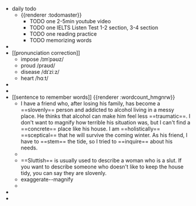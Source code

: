 - daily todo
	- {{renderer :todomaster}}
		- TODO one 2-5min youtube video
		- TODO one IELTS Listen Test 1-2 section, 3-4 section
		- TODO one reading practice
		- TODO memorizing words
-
- [[pronunciation correction]]
	- impose  /ɪmˈpəʊz/
	- proud  /praʊd/
	- disease  /dɪˈziːz/
	- heart  /hɑːt/
-
-
- [[sentence to remember words]] {{renderer :wordcount_hmgnrw}}
	- I have a friend who, after losing his family, has become a ==slovenly== person and addicted to alcohol living in a messy place. He thinks that alcohol can make him feel less ==traumatic==.   I don't want to magnify how terrible his situation was, but I can't find a ==concrete== place like his house. I am ==holistically== ==sceptical== that he will survive the coming winter. As his friend, I have to ==stem== the tide, so I tried to ==inquire== about his needs.
	-
	- ==Sluttish== is usually used to describe a woman who is a slut. If you want to describe someone who doesn't like to keep the house tidy, you can say they are slovenly.
	- exaggerate--magnify
	-
-
-